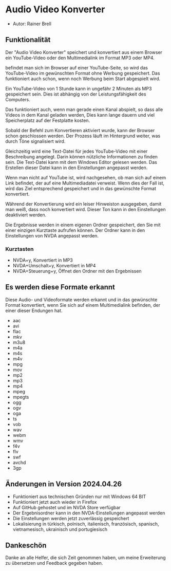 # Audio Video Konverter 

* Autor: Rainer Brell 

## Funktionalität 

Der "Audio Video Konverter" speichert und konvertiert aus einem Browser ein YouTube-Video oder den Multimedialink im Format MP3 oder MP4.

befindet man sich im Browser auf einer YouTube-Seite, so wird das YouTube-Video im gewünschten Format ohne Werbung gespeichert. Das funktioniert auch schon, wenn noch Werbung beim Start abgespielt wird.

Ein YouTube-Video von 1 Stunde kann in ungefähr 2 Minuten als MP3 gespeichert sein. Dies ist abhängig von der Leistungsfähigkeit des Computers.

Das funktioniert auch, wenn man gerade einen Kanal abspielt, so dass alle Videos in dem Kanal geladen werden, Dies kann lange dauern und viel Speicherplatz auf der Festplatte kosten. 

Sobald der Befehl zum Konvertieren aktiviert wurde, kann der Browser schon geschlossen werden. Der Prozess läuft im Hintergrund weiter, was durch Töne signalisiert wird.

Gleichzeitig wird eine Text-Datei für jedes YouTube-Video mit einer Beschreibung angelegt. Darin können nützliche Informationen zu finden sein. Die Text-Datei kann mit dem Windows Editor gelesen werden. Das Erstellen dieser Datei kann in den Einstellungen angepasst werden.

Wenn man nicht auf YouTube ist, wird nachgesehen, ob man sich auf einem Link befindet, der auf eine Multimediadatei verweist. Wenn dies der Fall ist, wird das Ziel entsprechend gespeichert und in das gewünschte Format konvertiert.

Während der Konvertierung wird ein leiser Hinweiston ausgegeben, damit man weiß, dass noch konvertiert wird.  Dieser Ton kann in den Einstellungen deaktiviert werden.

Die Ergebnisse werden in einem eigenen Ordner gespeichert, den Sie mit einer einzigen Kurztaste aufrufen können. Der Ordner kann  in den Einstellungen von NVDA angepasst werden.

### Kurztasten 

* NVDA+y, Konvertiert in MP3
* NVDA+Umschalt+y, Konvertiert in MP4
* NVDA+Steuerung+y, Öffnet den Ordner mit den Ergebnissen 

## Es werden diese Formate erkannt 

Diese Audio- und Videoformate werden erkannt und in das gewünschte Format konvertiert, wenn Sie sich auf einem Multimedialink befinden, der einer dieser Endungen hat.

* aac 
* avi 
* flac 
* mkv 
* m3u8 
* m4a 
* m4s 
* m4v 
* mpg 
* mov 
* mp2 
* mp3 
* mp4 
* mpeg 
* mpegts 
* ogg 
* ogv 
* oga 
* ts 
* vob 
* wav 
* webm 
* wmv 
* f4v 
* flv
* swf 
* avchd
* 3gp

## Änderungen in Version 2024.04.26

* Funktioniert aus technischen Gründen nur mit Windows 64 BIT
* Funktioniert jetzt auch wieder in Firefox 
* Auf GitHub gehostet und im NVDA Store verfügbar 
* Der Ergebnisordner kann in den NVDA-Einstellungen angepasst werden
* Die Einstellungen werden jetzt zuverlässig gespeichert 
* Lokalisierung in türkisch, polnisch, italienisch, französisch, spanisch, vietnamesisch, ukrainisch und portugiesisch

## Dankeschön 

Danke an alle Helfer, die sich Zeit genommen haben, um meine Erweiterung zu übersetzen und Feedback gegeben haben.